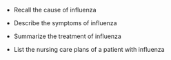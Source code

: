 - Recall the cause of influenza

- Describe the symptoms of influenza

- Summarize the treatment of influenza

- List the nursing care plans of a patient with influenza